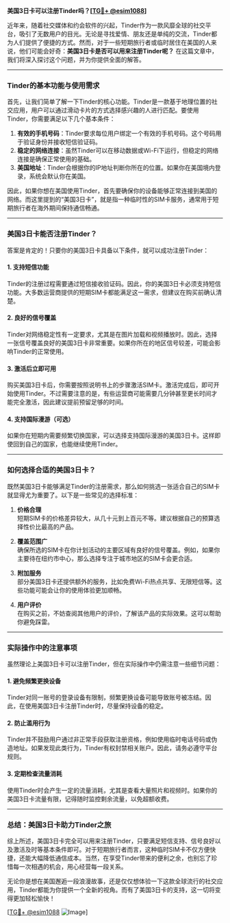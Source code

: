 **美国3日卡可以注册Tinder吗？[[TG💪+ @esim1088](https://t.me/s/esim1088)]**

近年来，随着社交媒体和约会软件的兴起，Tinder作为一款风靡全球的社交平台，吸引了无数用户的目光。无论是寻找爱情、朋友还是单纯的交流，Tinder都为人们提供了便捷的方式。然而，对于一些短期旅行者或临时居住在美国的人来说，他们可能会好奇：**美国3日卡是否可以用来注册Tinder呢？** 在这篇文章中，我们将深入探讨这个问题，并为你提供全面的解答。

---

### Tinder的基本功能与使用需求

首先，让我们简单了解一下Tinder的核心功能。Tinder是一款基于地理位置的社交应用，用户可以通过滑动卡片的方式选择感兴趣的人进行匹配。要使用Tinder，你需要满足以下几个基本条件：

1. **有效的手机号码**：Tinder要求每位用户绑定一个有效的手机号码。这个号码用于验证身份并接收短信验证码。
2. **稳定的网络连接**：虽然Tinder可以在移动数据或Wi-Fi下运行，但稳定的网络连接是确保正常使用的基础。
3. **美国地址**：Tinder会根据你的IP地址判断你所在的位置。如果你在美国境内登录，系统会默认你在美国。

因此，如果你想在美国使用Tinder，首先要确保你的设备能够正常连接到美国的网络。而这里提到的“美国3日卡”，就是指一种临时性的SIM卡服务，通常用于短期旅行者在海外期间保持通信畅通。

---

### 美国3日卡能否注册Tinder？

答案是肯定的！只要你的美国3日卡具备以下条件，就可以成功注册Tinder：

#### 1. **支持短信功能**
   Tinder的注册过程需要通过短信接收验证码。因此，你的美国3日卡必须支持短信功能。大多数运营商提供的短期SIM卡都能满足这一需求，但建议在购买前确认清楚。

#### 2. **良好的信号覆盖**
   Tinder对网络稳定性有一定要求，尤其是在图片加载和视频播放时。因此，选择一张信号覆盖良好的美国3日卡非常重要。如果你所在的地区信号较差，可能会影响Tinder的正常使用。

#### 3. **激活后立即可用**
   购买美国3日卡后，你需要按照说明书上的步骤激活SIM卡。激活完成后，即可开始使用Tinder。不过需要注意的是，有些运营商可能需要几分钟甚至更长时间才能完全激活，因此建议提前预留足够的时间。

#### 4. **支持国际漫游（可选）**
   如果你在短期内需要频繁切换国家，可以选择支持国际漫游的美国3日卡。这样即使回到自己的国家，也能继续使用Tinder。

---

### 如何选择合适的美国3日卡？

既然美国3日卡能够满足Tinder的注册需求，那么如何挑选一张适合自己的SIM卡就显得尤为重要了。以下是一些常见的选择标准：

1. **价格合理**  
   短期SIM卡的价格差异较大，从几十元到上百元不等。建议根据自己的预算选择性价比最高的产品。

2. **覆盖范围广**  
   确保所选的SIM卡在你计划活动的主要区域有良好的信号覆盖。例如，如果你主要待在纽约市中心，那么选择专注于城市地区的SIM卡会更合适。

3. **附加服务**  
   部分美国3日卡还提供额外的服务，比如免费Wi-Fi热点共享、无限短信等。这些功能可能会让你的使用体验更加顺畅。

4. **用户评价**  
   在购买之前，不妨查阅其他用户的评价，了解该产品的实际效果。这可以帮助你避免踩雷。

---

### 实际操作中的注意事项

虽然理论上美国3日卡可以注册Tinder，但在实际操作中仍需注意一些细节问题：

#### 1. **避免频繁更换设备**
   Tinder对同一账号的登录设备有限制，频繁更换设备可能导致账号被冻结。因此，在使用美国3日卡注册Tinder时，尽量保持设备的稳定。

#### 2. **防止滥用行为**
   Tinder并不鼓励用户通过非正常手段获取注册资格，例如使用临时电话号码或伪造地址。如果发现此类行为，Tinder有权封禁相关账户。因此，请务必遵守平台规则。

#### 3. **定期检查流量消耗**
   使用Tinder时会产生一定的流量消耗，尤其是查看大量照片和视频时。如果你的美国3日卡流量有限，记得随时监控剩余流量，以免超额收费。

---

### 总结：美国3日卡助力Tinder之旅

综上所述，美国3日卡完全可以用来注册Tinder，只要满足短信支持、信号良好以及激活及时等基本条件即可。对于短期旅行者而言，这种临时SIM卡不仅方便快捷，还能大幅降低通信成本。当然，在享受Tinder带来的便利之余，也别忘了珍惜每一次相遇的机会，用心经营每一段关系。

无论你是想在美国邂逅一段浪漫故事，还是仅仅想体验一下这款全球流行的社交应用，Tinder都能为你提供一个全新的视角。而有了美国3日卡的支持，这一切将变得更加轻松愉快！

[[TG💪+ @esim1088](https://t.me/s/esim1088) ![Image](https://i.postimg.cc/4NQfJmqS/Snipaste-2025-05-13-00-14-12.png)]